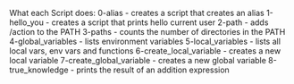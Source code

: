 What each Script does:
0-alias - creates a script that creates an alias
1-hello_you - creates a script that prints hello current user
2-path - adds /action to the PATH
3-paths - counts the number of directories in the PATH
4-global_variables -  lists environment variables
5-local_variables - lists all local vars, env vars and functions
6-create_local_variable - creates a new local variable
7-create_global_variable - creates a new global variable
8-true_knowledge - prints the result of an addition expression

